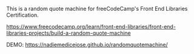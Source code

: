 This is a random quote machine for freeCodeCamp's Front End Libraries Certification.

https://www.freecodecamp.org/learn/front-end-libraries/front-end-libraries-projects/build-a-random-quote-machine

DEMO: https://nadiemedicejose.github.io/randomquotemachine/
